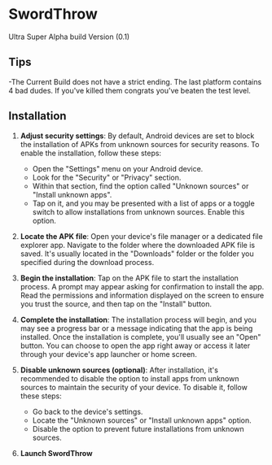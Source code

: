 # SwordThrow
Ultra Super Alpha build  Version (0.1)

## Tips
-The Current Build does not have a strict ending. The last platform contains 4 bad dudes. If you've killed them congrats you've beaten the test level.

## Installation

1. **Adjust security settings**: By default, Android devices are set to block the installation of APKs from unknown sources for security reasons. To enable the installation, follow these steps:

   - Open the "Settings" menu on your Android device.
   - Look for the "Security" or "Privacy" section.
   - Within that section, find the option called "Unknown sources" or "Install unknown apps".
   - Tap on it, and you may be presented with a list of apps or a toggle switch to allow installations from unknown sources. Enable this option.

2. **Locate the APK file**: Open your device's file manager or a dedicated file explorer app. Navigate to the folder where the downloaded APK file is saved. It's usually located in the "Downloads" folder or the folder you specified during the download process.

3. **Begin the installation**: Tap on the APK file to start the installation process. A prompt may appear asking for confirmation to install the app. Read the permissions and information displayed on the screen to ensure you trust the source, and then tap on the "Install" button.

4. **Complete the installation**: The installation process will begin, and you may see a progress bar or a message indicating that the app is being installed. Once the installation is complete, you'll usually see an "Open" button. You can choose to open the app right away or access it later through your device's app launcher or home screen.

5. **Disable unknown sources (optional)**: After installation, it's recommended to disable the option to install apps from unknown sources to maintain the security of your device. To disable it, follow these steps:

   - Go back to the device's settings.
   - Locate the "Unknown sources" or "Install unknown apps" option.
   - Disable the option to prevent future installations from unknown sources.

6. **Launch SwordThrow**

